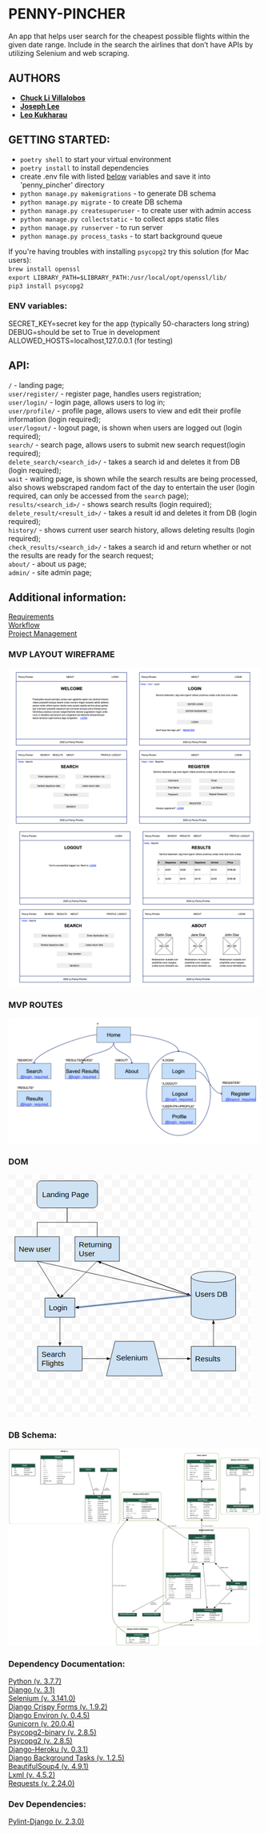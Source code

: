 # PENNY-PINCHER

An app that helps user search for the cheapest possible flights within the given date range. Include in the search the airlines that don’t have APIs by utilizing Selenium and web scraping.

## AUTHORS

- [**Chuck Li Villalobos**](https://github.com/ticochuck)
- [**Joseph Lee**](https://github.com/josephlee3454)
- [**Leo Kukharau**](https://github.com/LeoKuhorev)


## GETTING STARTED:

- `poetry shell` to start your virtual environment
- `poetry install` to install dependencies
- create .env file with listed <a href="#env">below</a> variables and save it into 'penny_pincher' directory
- `python manage.py makemigrations` - to generate DB schema
- `python manage.py migrate` - to create DB schema
- `python manage.py createsuperuser` - to create user with admin access
- `python manage.py collectstatic` - to collect apps static files
- `python manage.py runserver` - to run server
- `python manage.py process_tasks` - to start background queue

If you're having troubles with installing `psycopg2` try this solution (for Mac users):  
`brew install openssl`  
`export LIBRARY_PATH=$LIBRARY_PATH:/usr/local/opt/openssl/lib/`  
`pip3 install psycopg2`

### <a name="env"></a> ENV variables:

SECRET_KEY=secret key for the app (typically 50-characters long string)  
DEBUG=should be set to True in development  
ALLOWED_HOSTS=localhost,127.0.0.1 (for testing)

## API:

`/` - landing page;  
`user/register/` - register page, handles users registration;  
`user/login/` - login page, allows users to log in;  
`user/profile/` - profile page, allows users to view and edit their profile information (login required);  
`user/logout/` - logout page, is shown when users are logged out (login required);  
`search/` - search page, allows users to submit new search request(login required);  
`delete_search/<search_id>/` - takes a search id and deletes it from DB (login required);  
`wait` - waiting page, is shown while the search results are being processed, also shows webscraped random fact of the day to entertain the user (login required, can only be accessed from the `search` page);  
`results/<search_id>/` - shows search results (login required);  
`delete_result/<result_id>/` - takes a result id and deletes it from DB (login required);  
`history/` - shows current user search history, allows deleting results (login required);  
`check_results/<search_id>/` - takes a search id and return whether or not the results are ready for the search request;  
`about/` - about us page;  
`admin/` - site admin page;

## Additional information:

[Requirements](./docs/requirements.md)  
[Workflow](./docs/workflow.md)  
[Project Management](https://github.com/401n1-midterm/penny-pincher/projects/1)

### MVP LAYOUT WIREFRAME

![Wireframe](./assets/wireframe_1.png)
![Wireframe](./assets/wireframe_2.png)

### MVP ROUTES

![Routing_Diagram](./assets/routing_diagram.png)

### DOM

![DOM](./assets/DOM.png)

### DB Schema:

[![ERD Diagram](./assets/ERD.png)](./assets/ERD.png)

### Dependency Documentation:

[Python (v. 3.7.7)](https://docs.python.org/3.7/)  
[Django (v. 3.1)](https://docs.djangoproject.com/en/3.1/)  
[Selenium (v. 3.141.0)](https://pypi.org/project/selenium/)  
[Django Crispy Forms (v. 1.9.2)](https://pypi.org/project/django-crispy-forms/)  
[Django Environ (v. 0.4.5)](https://pypi.org/project/django-environ/)  
[Gunicorn (v. 20.0.4)](https://pypi.org/project/gunicorn/)  
[Psycopg2-binary (v. 2.8.5)](https://pypi.org/project/psycopg2-binary/)  
[Psycopg2 (v. 2.8.5)](https://pypi.org/project/psycopg2/)  
[Django-Heroku (v. 0.3.1)](https://pypi.org/project/django-heroku/)  
[Django Background Tasks (v. 1.2.5)](https://pypi.org/project/django-background-tasks/)  
[BeautifulSoup4 (v. 4.9.1)](https://pypi.org/project/beautifulsoup4/)  
[Lxml (v. 4.5.2)](https://pypi.org/project/lxml/)  
[Requests (v. 2.24.0)](https://pypi.org/project/requests/)

### Dev Dependencies:

[Pylint-Django (v. 2.3.0)](https://pypi.org/project/pylint-django/)
